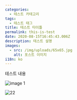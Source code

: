 ```yaml
---
categories:
  - 테스트 카테고리
tags:
  - 테스트 태그
title: 테스트 타이틀
permalink: this-is-test
date: 2020-08-15T16:45:43.006Z
description: 테스트 설명
images:
  - src: /img/uploads/65x65.jpg
    alt: 포스트 이미지
i18n: ko
---
```

테스트 내용

![image 1](/img/uploads/love_island.jpg_f.jpg "title 1")





![22](/img/uploads/65x65.jpg "222222")